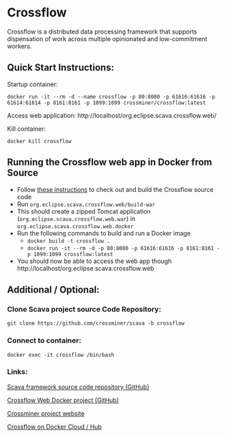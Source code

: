 # Crossflow

Crossflow is a distributed data processing framework that supports dispensation of work across multiple opinionated and low-commitment workers.

## Quick Start Instructions:

Startup container:

`docker run -it --rm -d --name crossflow -p 80:8080 -p 61616:61616 -p 61614:61614 -p 8161:8161 -p 1099:1099 crossminer/crossflow:latest`

Access web application:
http://localhost/org.eclipse.scava.crossflow.web/

Kill container:

`docker kill crossflow`

## Running the Crossflow web app in Docker from Source
- Follow [these instructions](https://github.com/crossminer/scava/blob/crossflow/crossflow/README.md) to check out and build the Crossflow source code
- Run `org.eclipse.scava.crossflow.web/build-war`
- This should create a zipped Tomcat application (`org.eclipse.scava.crossflow.web.war`) in `org.eclipse.scava.crossflow.web.docker`
- Run the following commands to build and run a Docker image 
	- `docker build -t crossflow .` 
	- `docker run -it --rm -d -p 80:8080 -p 61616:61616 -p 8161:8161 -p 1099:1099 crossflow:latest`
- You should now be able to access the web app though http://localhost/org.eclipse.scava.crossflow.web
	

## Additional / Optional:

### Clone Scava project source Code Repository:

`git clone https://github.com/crossminer/scava -b crossflow`

### Connect to container:
`docker exec -it crossflow /bin/bash`

### Links:

[Scava framework source code repository (GitHub)](https://github.com/crossminer/scava/tree/crossflow/crossflow)

[Crossflow Web Docker project (GitHub)](https://github.com/crossminer/scava/tree/crossflow/crossflow/org.eclipse.scava.crossflow.web.docker)

[Crossminer project website](https://www.crossminer.org)

[Crossflow on Docker Cloud / Hub](https://cloud.docker.com/repository/docker/crossminer/crossflow)
